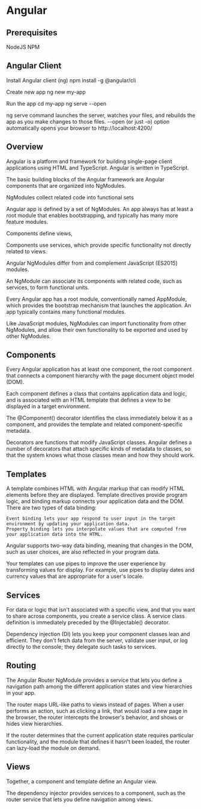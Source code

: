 # Angular

## Prerequisites

NodeJS
NPM

## Angular Client

Install Angular client (ng)
    npm install -g @angular/cli

Create new app
    ng new my-app

Run the app
    cd my-app
    ng serve --open

ng serve command launches the server, watches your files, and rebuilds the app as you make changes to those files.
--open (or just -o) option automatically opens your browser to http://localhost:4200/

## Overview
Angular is a platform and framework for building single-page client applications using HTML and TypeScript. Angular is written in TypeScript.

The basic building blocks of the Angular framework are Angular components that are organized into NgModules.

NgModules collect related code into functional sets

Angular app is defined by a set of NgModules. An app always has at least a root module that enables bootstrapping, and typically has many more feature modules.

Components define views, 

Components use services, which provide specific functionality not directly related to views. 

Angular NgModules differ from and complement JavaScript (ES2015) modules.

An NgModule can associate its components with related code, such as services, to form functional units.

Every Angular app has a root module, conventionally named AppModule, which provides the bootstrap mechanism that launches the application. An app typically contains many functional modules.

Like JavaScript modules, NgModules can import functionality from other NgModules, and allow their own functionality to be exported and used by other NgModules. 

## Components

Every Angular application has at least one component, the root component that connects a component hierarchy with the page document object model (DOM).

Each component defines a class that contains application data and logic, and is associated with an HTML template that defines a view to be displayed in a target environment.

The @Component() decorator identifies the class immediately below it as a component, and provides the template and related component-specific metadata.

Decorators are functions that modify JavaScript classes. Angular defines a number of decorators that attach specific kinds of metadata to classes, so that the system knows what those classes mean and how they should work.

## Templates

A template combines HTML with Angular markup that can modify HTML elements before they are displayed. Template directives provide program logic, and binding markup connects your application data and the DOM. There are two types of data binding:

    Event binding lets your app respond to user input in the target environment by updating your application data.
    Property binding lets you interpolate values that are computed from your application data into the HTML.

Angular supports two-way data binding, meaning that changes in the DOM, such as user choices, are also reflected in your program data.

Your templates can use pipes to improve the user experience by transforming values for display. For example, use pipes to display dates and currency values that are appropriate for a user's locale.

## Services

For data or logic that isn't associated with a specific view, and that you want to share across components, you create a service class. A service class definition is immediately preceded by the @Injectable() decorator.

Dependency injection (DI) lets you keep your component classes lean and efficient. They don't fetch data from the server, validate user input, or log directly to the console; they delegate such tasks to services.

## Routing

The Angular Router NgModule provides a service that lets you define a navigation path among the different application states and view hierarchies in your app.

The router maps URL-like paths to views instead of pages. When a user performs an action, such as clicking a link, that would load a new page in the browser, the router intercepts the browser's behavior, and shows or hides view hierarchies.

If the router determines that the current application state requires particular functionality, and the module that defines it hasn't been loaded, the router can lazy-load the module on demand.

## Views

Together, a component and template define an Angular view.

The dependency injector provides services to a component, such as the router service that lets you define navigation among views.

